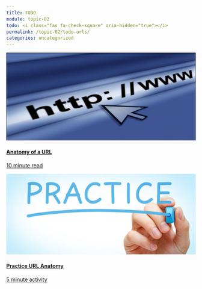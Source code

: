 ```yaml
---
title: TODO
module: topic-02
todo: <i class="fas fa-check-square" aria-hidden="true"></i>
permalink: /topic-02/todo-urls/
categories: uncategorized
---
```


<div class="row text-center">
  <div class="col-lg-4">
    <div class="bs-component">
      <div class="list-group">
        <a href="https://developer.mozilla.org/en-US/docs/Learn/Common_questions/What_is_a_URL" target="_blank" class="list-group-item">
          <img class="icon-hw" src="../img/url.png" />
          <h4 class="list-group-item-heading">Anatomy of a URL</h4>
          <div class="divider-hw"></div>
          <p class="list-group-item-text"><i class="far fa-clock" aria-hidden="true"></i> 10 minute read</p>
        </a>
      </div>
    </div>
  </div>
   <div class="col-lg-4">
    <div class="bs-component">
      <div class="list-group">
        <a href="https://hcdistancelearning.h5p.com/content/1291102531586196768" target="_blank" class="list-group-item">
          <img class="icon-hw" src="../img/practice.jpg" />
          <h4 class="list-group-item-heading">Practice URL Anatomy</h4>
          <div class="divider-hw"></div>
          <p class="list-group-item-text"><i class="far fa-clock" aria-hidden="true"></i> 5 minute activity</p>
        </a>
      </div>
    </div>
  </div>
</div>


